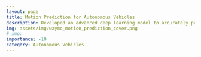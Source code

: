 ```yaml
---
layout: page
title: Motion Prediction for Autonomous Vehicles
description: Developed an advanced deep learning model to accurately predict the trajectories of surrounding vehicles in relation to self-driving vehicles. This model integrates Polyline-LSTM-MLP architecture with transformer-based encoders, effectively analyzing both the movement history of nearby agents and the intricate patterns of road networks.
img: assets/img/waymo_motion_prediction_cover.png
# img:
importance: -10
category: Autonomous Vehicles
---
```


<!-- I have taken up this project to predict the motion of surrounding agents for self driving cars. This challenge has been posted by Waymo open as [Waymo Motion Prediction Challenge](https://waymo.com/open/challenges/2022/motion-prediction).

I decided to take up this project as part of my course project work for CSCI 5525: Advanced Machine Learning at the University of Minnesota under [Prof. Nicholas Johnson](https://www.linkedin.com/in/njohnsoncs). -->
